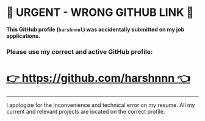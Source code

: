 # 🛑 URGENT - WRONG GITHUB LINK 🛑

**This GitHub profile (`harshnnnl`) was accidentally submitted on my job applications.**

### **Please use my correct and active GitHub profile:**

# [👉 https://github.com/harshnnn 👈](https://github.com/harshnnn)

***

I apologize for the inconvenience and technical error on my resume. All my current and relevant projects are located on the correct profile.
